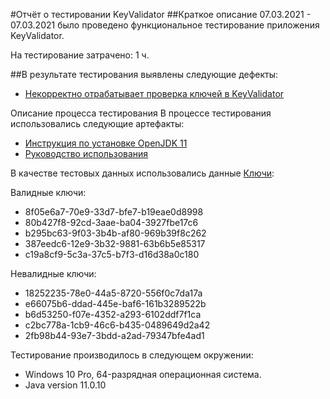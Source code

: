 #Отчёт о тестировании KeyValidator
##Краткое описание
07.03.2021 - 07.03.2021 было проведено функциональное тестирование приложения KeyValidator.

На тестирование затрачено: 1 ч.

##В результате тестирования выявлены следующие дефекты:

- [Некорректно отрабатывает проверка ключей в KeyValidator](https://github.com/RomanEasyRun/KeyValidator/issues/1)

Описание процесса тестирования
В процессе тестирования использовались следующие артефакты:

- [Инструкция по установке OpenJDK 11](https://github.com/netology-code/javaqa-homeworks/blob/master/intro/openjdk11-manual.md)
- [Руководство использования](https://github.com/netology-code/javaqa-homeworks/blob/master/intro/user-manual.md)

В качестве тестовых данных использовались данные [Ключи](https://github.com/netology-code/javaqa-homeworks/blob/master/intro/user-manual.md):

Валидные ключи:

- 8f05e6a7-70e9-33d7-bfe7-b19eae0d8998
- 80b427f8-92cd-3aae-ba04-3927fbe17c6
- b295bc63-9f03-3b4b-af80-969b39f8c262
- 387eedc6-12e9-3b32-9881-63b6b5e85317
- c19a8cf9-5c3a-37c5-b7f3-d16d38a0c180

Невалидные ключи:

- 18252235-78e0-44a5-8720-556f0c7da17a
- e66075b6-ddad-445e-baf6-161b3289522b
- b6d53250-f07e-4352-a293-6102ddf7f1ca
- c2bc778a-1cb9-46c6-b435-0489649d2a42
- 2fb98b44-93e7-3bdd-a2ad-79347bfe4ad1

Тестирование производилось в следующем окружении:

- Windows 10 Pro, 64-разрядная операционная система.
- Java version 11.0.10
